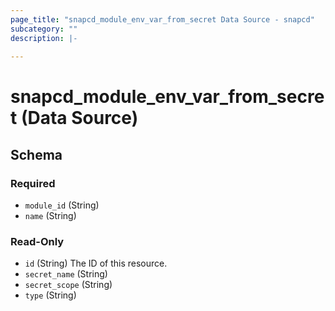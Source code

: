 ```yaml
---
page_title: "snapcd_module_env_var_from_secret Data Source - snapcd"
subcategory: ""
description: |-
  
---
```


# snapcd_module_env_var_from_secret (Data Source)






<!-- schema generated by tfplugindocs -->
## Schema

### Required

- `module_id` (String)
- `name` (String)

### Read-Only

- `id` (String) The ID of this resource.
- `secret_name` (String)
- `secret_scope` (String)
- `type` (String)
